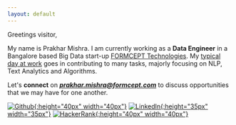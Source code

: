```yaml
---
layout: default
---
```


Greetings visitor,

My name is Prakhar Mishra. I am currently working as a **Data Engineer** in a Bangalore based Big Data start-up [FORMCEPT Technologies](http://www.formcept.com). My [typical day at work](day-at-work) goes in contributing to many tasks, majorly focusing on NLP, Text Analytics and Algorithms.


Let's **connect** on ***prakhar.mishra@formcept.com*** to discuss opportunities that we may have for one another.

[![Github](https://s-media-cache-ak0.pinimg.com/originals/d6/40/57/d6405738890860b9844024299ee0c7a6.jpg){:height="40px" width="40px"}](http://www.github.com/prakhar21)
[![LinkedIn](https://cdn0.iconfinder.com/data/icons/social-flat-rounded-rects/512/linkedin-512.png){:height="35px" width="35px"}](http://www.linkedin.com/in/prakhar21)
[![HackerRank](https://pbs.twimg.com/profile_images/725056345708191744/Nys6puxy_400x400.jpg){:height="40px" width="40px"}](https://www.hackerrank.com/prakhar_mishra)
